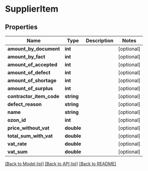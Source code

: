 # SupplierItem

## Properties
Name | Type | Description | Notes
------------ | ------------- | ------------- | -------------
**amount_by_document** | **int** |  | [optional] 
**amount_by_fact** | **int** |  | [optional] 
**amount_of_accepted** | **int** |  | [optional] 
**amount_of_defect** | **int** |  | [optional] 
**amount_of_shortage** | **int** |  | [optional] 
**amount_of_surplus** | **int** |  | [optional] 
**contractor_item_code** | **string** |  | [optional] 
**defect_reason** | **string** |  | [optional] 
**name** | **string** |  | [optional] 
**ozon_id** | **int** |  | [optional] 
**price_without_vat** | **double** |  | [optional] 
**total_sum_with_vat** | **double** |  | [optional] 
**vat_rate** | **double** |  | [optional] 
**vat_sum** | **double** |  | [optional] 

[[Back to Model list]](../README.md#documentation-for-models) [[Back to API list]](../README.md#documentation-for-api-endpoints) [[Back to README]](../README.md)


